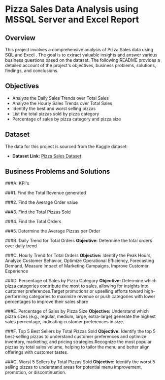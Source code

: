 # Pizza Sales Data Analysis using MSSQL Server and Excel Report

## Overview
This project involves a comprehensive analysis of Pizza Sales data using SQL and Excel  . The goal is to extract valuable insights and answer various business questions based on the dataset. The following README provides a detailed account of the project's objectives, business problems, solutions, findings, and conclusions.

## Objectives

- Analyze the Daily Sales Trends over Total Sales
- Analyze the Hourly Sales Trends over Total Sales
- Identify the best and worst selling pizzas
- List the total pizzas sold by pizza category
- Percentage of sales by pizza category and pizza size

## Dataset

The data for this project is sourced from the Kaggle dataset:

- **Dataset Link:** [Pizza Sales Dataset](https://www.kaggle.com/datasets/sandhyavathig/pizza-sales)

## Business Problems and Solutions

###A. KPI's

###1. Find the Total Revenue generated

###2. Find the Average Order value

###3. Find the Total Pizzas Sold

###4. Find the Total Orders

###5. Determine the Average Pizzas per Order

###B. Daily Trend for Total Orders
**Objective:** Determine the total orders over daily trend

###C. Hourly Trend for Total Orders
**Objective:** Identify the Peak Hours, Analyze Customer Behavior, Optimize Operational Efficiency, Forecasting Demand, Measure Impact of Marketing Campaigns, Improve Customer Experience

###D. Percentage of Sales by Pizza Category
**Objective:** Determine which pizza categories contribute the most to sales, allowing for insights into customer preferences.Target promotions or upselling efforts toward high-performing categories to maximize revenue or push categories with lower percentages to improve their sales share

###E. Percentage of Sales by Pizza Size
**Objective:** Understand which pizza sizes (e.g., regular, medium, large, extra-large) generate the highest sales percentage, indicating customer preferences in size.

###F. Top 5 Best Sellers by Total Pizzas Sold
**Objective:** Identify the top 5 best-selling pizzas to understand customer preferences and optimize inventory, marketing, and pricing strategies.Recognize the most popular pizzas by total sales volume, helping to tailor the menu and better align offerings with customer tastes.

###G. Worst 5 Sellers by Total Pizzas Sold
**Objective:** Identify the worst 5 selling pizzas to understand areas for potential menu improvement, promotion, or discontinuation.


  
